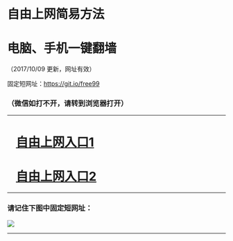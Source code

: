 ﻿# 自由上网简易方法

# 电脑、手机一键翻墙

（2017/10/09 更新，网址有效）

固定短网址：https://git.io/free99

### （微信如打不开，请转到浏览器打开）


***





# &nbsp;&nbsp; <a href="http://ft1432413330.fwq-tz-1001.info/fwqtz01.html?t=100900116438 " target="_blank">自由上网入口1</a>
# &nbsp;&nbsp; <a href="http://ft2017226533.fwq-tz-1002.info/fwqtz02.html?t=10090011984 " target="_blank">自由上网入口2</a>
***

### 请记住下图中固定短网址：

<img src="https://s3-us-west-2.amazonaws.com/fwq-1001/yjfq-20170905okok.png" /> 


***

